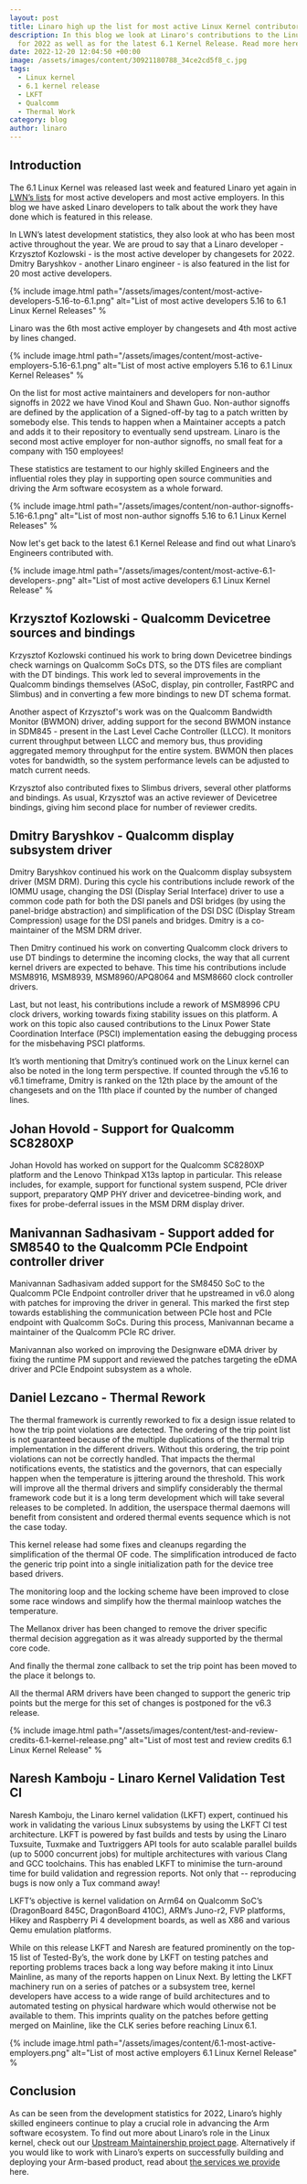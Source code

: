 ```yaml
---
layout: post
title: Linaro high up the list for most active Linux Kernel contributors in 2022
description: In this blog we look at Linaro's contributions to the Linux Kernel
  for 2022 as well as for the latest 6.1 Kernel Release. Read more here!
date: 2022-12-20 12:04:50 +00:00
image: /assets/images/content/30921180788_34ce2cd5f8_c.jpg
tags:
  - Linux kernel
  - 6.1 kernel release
  - LKFT
  - Qualcomm
  - Thermal Work
category: blog
author: linaro
---
```

## Introduction

The 6.1 Linux Kernel was released last week and featured Linaro yet again in [LWN’s lists](https://lwn.net/Articles/915435/) for most active developers and most active employers. In this blog we have asked Linaro developers to talk about the work they have done which is featured in this release. 

In LWN’s latest development statistics, they also look at who has been most active throughout the year. We are proud to say that a Linaro developer - Krzysztof Kozlowski - is the most active developer by changesets for 2022. Dmitry Baryshkov - another Linaro engineer - is also featured in the list for 20 most active developers. 

{% include image.html path="/assets/images/content/most-active-developers-5.16-to-6.1.png" alt="List of most active developers 5.16 to 6.1 Linux Kernel Releases" %  

Linaro was the 6th most active employer by changesets and 4th most active by lines changed. 

{% include image.html path="/assets/images/content/most-active-employers-5.16-6.1.png" alt="List of most active employers 5.16 to 6.1 Linux Kernel Releases" %  

On the list for most active maintainers and developers for non-author signoffs in 2022 we have Vinod Koul and Shawn Guo. Non-author signoffs are defined by the application of a Signed-off-by tag to a patch written by somebody else. This tends to happen when a Maintainer accepts a patch and adds it to their repository to eventually send upstream. Linaro is the second most active employer for non-author signoffs, no small feat for a company with 150 employees! 

These statistics are testament to our highly skilled Engineers and the influential roles they play in supporting open source communities and driving the Arm software ecosystem as a whole forward.

{% include image.html path="/assets/images/content/non-author-signoffs-5.16-6.1.png" alt="List of most non-author signoffs 5.16 to 6.1 Linux Kernel Releases" %  

Now let's get back to the latest 6.1 Kernel Release and find out what Linaro’s Engineers contributed with. 

{% include image.html path="/assets/images/content/most-active-6.1-developers-.png" alt="List of most active developers 6.1 Linux Kernel Release" %  

## Krzysztof Kozlowski - Qualcomm Devicetree sources and bindings

Krzysztof Kozlowski continued his work to bring down Devicetree bindings check warnings on Qualcomm SoCs DTS, so the DTS files are compliant with the DT bindings. This work led to several improvements in the Qualcomm bindings themselves (ASoC, display, pin controller, FastRPC and Slimbus) and in converting a few more bindings to new DT schema format.

Another aspect of Krzysztof's work was on the Qualcomm Bandwidth Monitor (BWMON) driver, adding support for the second BWMON instance in SDM845 - present in the Last Level Cache Controller (LLCC). It monitors current throughput between LLCC and memory bus, thus providing aggregated memory throughput for the entire system. BWMON then places votes for bandwidth, so the system performance levels can be adjusted to match current needs.

Krzysztof also contributed fixes to Slimbus drivers, several other platforms and bindings. As usual, Krzysztof was an active reviewer of Devicetree bindings, giving him second place for number of reviewer credits.

## Dmitry Baryshkov - Qualcomm display subsystem driver

Dmitry Baryshkov continued his work on the Qualcomm display subsystem driver (MSM DRM). During this cycle his contributions include rework of the IOMMU usage, changing the DSI (Display Serial Interface) driver to use a common code path for both the DSI panels and DSI bridges (by using the panel-bridge abstraction) and simplification of the DSI DSC (Display Stream Compression) usage for the DSI panels and bridges. Dmitry is a co-maintainer of the MSM DRM driver.

Then Dmitry continued his work on converting Qualcomm clock drivers to use DT bindings to determine the incoming clocks, the way that all current kernel drivers are expected to behave. This time his contributions include MSM8916, MSM8939, MSM8960/APQ8064 and MSM8660 clock controller drivers.

Last, but not least, his contributions include a rework of MSM8996 CPU clock drivers, working towards fixing stability issues on this platform. A work on this topic also caused contributions to the Linux Power State Coordination Interface (PSCI) implementation easing the debugging process for the misbehaving PSCI platforms.

It’s worth mentioning that Dmitry’s continued work on the Linux kernel can also be noted in the long term perspective. If counted through the v5.16 to v6.1 timeframe, Dmitry is ranked on the 12th place by the amount of the changesets and on the 11th place if counted by the number of changed lines.

## Johan Hovold - Support for Qualcomm SC8280XP

Johan Hovold has worked on support for the Qualcomm SC8280XP platform and the Lenovo Thinkpad X13s laptop in particular. This release includes, for example, support for functional system suspend, PCIe driver support, preparatory QMP PHY driver and devicetree-binding work, and fixes for probe-deferral issues in the MSM DRM display driver.

## Manivannan Sadhasivam - Support added for SM8540 to the Qualcomm PCIe Endpoint controller driver

Manivannan Sadhasivam added support for the SM8450 SoC to the Qualcomm PCIe Endpoint controller driver that he upstreamed in v6.0 along with patches for improving the driver in general. This marked the first step towards establishing the communication between PCIe host and PCIe endpoint with Qualcomm SoCs. During this process, Manivannan became a maintainer of the Qualcomm PCIe RC driver.

Manivannan also worked on improving the Designware eDMA driver by fixing the runtime PM support and reviewed the patches targeting the eDMA driver and PCIe Endpoint subsystem as a whole.

## Daniel Lezcano - Thermal Rework

The thermal framework is currently reworked to fix a design issue related to how the trip point violations are detected. The ordering of the trip point list is not guaranteed because of the multiple duplications of the thermal trip implementation in the different drivers. Without this ordering, the trip point violations can not be correctly handled. That impacts the thermal notifications events, the statistics and the governors, that can especially happen when the temperature is jittering around the threshold. This work will improve all the thermal drivers and simplify considerably the thermal framework code but it is a long term development which will take several releases to be completed. In addition, the userspace thermal daemons will benefit from consistent and ordered thermal events sequence which is not the case today.

This kernel release had some fixes and cleanups regarding the simplification of the thermal OF code. The simplification introduced de facto the generic trip point into a single initialization path for the device tree based drivers.

The monitoring loop and the locking scheme have been improved to close some race windows and simplify how the thermal mainloop watches the temperature.

The Mellanox driver has been changed to remove the driver specific thermal decision aggregation as it was already supported by the thermal core code.

And finally the thermal zone callback to set the trip point has been moved to the place it belongs to.

All the thermal ARM drivers have been changed to support the generic trip points but the merge for this set of changes is postponed for the v6.3 release.

{% include image.html path="/assets/images/content/test-and-review-credits-6.1-kernel-release.png" alt="List of most test and review credits 6.1 Linux Kernel Release" %  

## Naresh Kamboju - Linaro Kernel Validation Test CI

Naresh Kamboju, the Linaro kernel validation (LKFT) expert, continued his work in validating the various Linux subsystems by using the LKFT CI test architecture. LKFT is powered by fast builds and tests by using the Linaro Tuxsuite, Tuxmake and Tuxtriggers API tools for auto scalable parallel builds (up to 5000 concurrent jobs) for multiple architectures with various Clang and GCC toolchains. This has enabled LKFT to minimise the turn-around time for build validation and regression reports. Not only that -- reproducing bugs is now only a Tux command away!

LKFT’s objective is kernel validation on Arm64 on Qualcomm SoC’s (DragonBoard 845C, DragonBoard 410C), ARM’s Juno-r2, FVP platforms, Hikey and Raspberry Pi 4 development boards, as well as X86 and various Qemu emulation platforms.

While on this release LKFT and Naresh are featured prominently on the top-15 list of Tested-By’s, the work done by LKFT on testing patches and reporting problems traces back a long way before making it into Linux Mainline, as many of the reports happen on Linux Next. By letting the LKFT machinery run on a series of patches or a subsystem tree, kernel developers have access to a wide range of build architectures and to automated testing on physical hardware which would otherwise not be available to them. This imprints quality on the patches before getting merged on Mainline, like the CLK series before reaching Linux 6.1.

{% include image.html path="/assets/images/content/6.1-most-active-employers.png" alt="List of most active employers 6.1 Linux Kernel Release" %  

## Conclusion

As can be seen from the development statistics for 2022, Linaro’s highly skilled engineers continue to play a crucial role in advancing the Arm software ecosystem. To find out more about Linaro’s role in the Linux kernel, check out our [Upstream Maintainership project page](https://linaro.atlassian.net/wiki/spaces/UM/overview). Alternatively if you would like to work with Linaro’s experts on successfully building and deploying your Arm-based product, read about [the services we provide](https://www.linaro.org/services/) here.